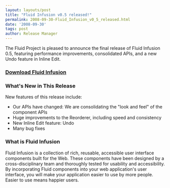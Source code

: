 ```yaml
---
layout: layouts/post
title: "Fluid Infusion v0.5 released!"
permalink: 2008-09-30-Fluid_Infusion_v0_5_released.html
date: '2008-09-30'
tags: post
author: Release Manager
---
```

The Fluid Project is pleased to announce the final release of Fluid Infusion 0.5,
featuring performance improvements, consolidated APIs, and a new Undo feature in Inline Edit.

### [Download Fluid Infusion](https://github.com/fluid-project/infusion)

### What&#39;s New in This Release

New features of this release include:

- Our APIs have changed: We are consolidating the &quot;look and feel&quot; of the component APIs
- Huge improvements to the Reorderer, including speed and consistency
- New Inline Edit feature: Undo
- Many bug fixes

### What is Fluid Infusion

Fluid Infusion is a collection of rich, reusable, accessible user interface components built for the Web.
These components have been designed by a cross-disciplinary team and thoroughly tested for usability and
accessibility. By incorporating Fluid components into your web application&#39;s user interface, you will
make your application easier to use by more people. Easier to use means happier users.
